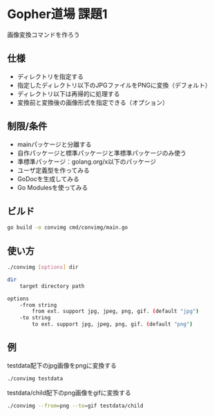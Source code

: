 # Gopher道場 課題1
画像変換コマンドを作ろう

## 仕様
- ディレクトリを指定する
- 指定したディレクトリ以下のJPGファイルをPNGに変換（デフォルト）
- ディレクトリ以下は再帰的に処理する
- 変換前と変換後の画像形式を指定できる（オプション）

## 制限/条件
- mainパッケージと分離する
- 自作パッケージと標準パッケージと準標準パッケージのみ使う
- 準標準パッケージ：golang.org/x以下のパッケージ
- ユーザ定義型を作ってみる
- GoDocを生成してみる
- Go Modulesを使ってみる

## ビルド
```sh
go build -o convimg cmd/convimg/main.go
```

## 使い方
```sh
./convimg [options] dir

dir
    target directory path

options
    -from string
        from ext. support jpg, jpeg, png, gif. (default "jpg")
    -to string
        to ext. support jpg, jpeg, png, gif. (default "png")
```

## 例
testdata配下のjpg画像をpngに変換する
```sh
./convimg testdata
```

testdata/child配下のpng画像をgifに変換する
```sh
./convimg --from=png --to=gif testdata/child
```
